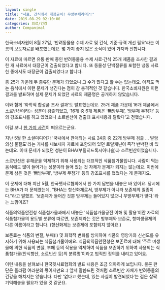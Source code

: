 ```yaml
---
layout: single
title: "사료, 간식에서 대장균이? 무방부제라며?!"
date: 2019-08-29 02:10:00
categories: 의료/건강
author: Companimal
---
```


한국소비자원이 8월 27일, '반려동물용 수제 사료 및 간식, 기준·규격 개선 필요’라는 이름의 보도자료를 배포했는데요. 몇 가지 좋지 않은 소식이 있어 가져와 전합니다.

이 자료에 따르면 유통·판매 중인 반려동물용 수제 사료·간식 25개 제품을 조사한 결과 한 개 사료에서 대장균이 검출되었다고 합니다. 또 동물성 단백질류를 포함한 냉동 사료 한 종에서도 대장균이 검출되었다고 합니다.

총 25개 가운데 두 종류만 문제가 되었으니 그 수가 많다고 할 수는 없는데요. 아직도 먹는 음식에서 이런 문제가 생긴다는 점이 참 충격적인 것 같습니다. 한국소비자원은 이런 결과를 발표하며 실제 문제가 되었던 사료의 제품명은 공개하지 않았습니다.

이와 함께 '화학적 합성품 조사 결과’도 발표했는데요. 25개 제품 가운데 16개 제품에서 소르빈산이라는 성분이 검출되었고, ’16개 중 6개 제품은 ‘無방부제’, ‘방부제 무첨가’ 등의 강조표시를 하고 있었으나 소르빈산이 검출돼 표시내용과 달랐다’고 전했습니다.

이걸 보니 [한 가지 사건](https://story.holapet.com/24103)이 떠오르는군요.

지난 5월 한 소셜미디어가 '국내에서 판매되는 사료 24종 중 22개 방부제 검출 … 발암의심 물질도'라는 기사를 내보내자 자료에 포함되어 있던 로얄캐닌이 즉각 반박한 바 있는데요. 이때 문제가 되었던 성분이 BHA(부틸히드록시아니솔)과 소르빈산이었습니다.

소르빈산은 유해균을 억제하기 위해 사용되는 대표적인 식품첨가물입니다. 사람이 먹는 음식에도 많이 들어가는 성분이라 들어 있는 것 자체가 문제가 되지는 않는데요. 이번에 문제 삼은 것은 ‘無방부제’, ‘방부제 무첨가’ 등의 강조표시를 했었다는 게 문제지요.

이 문제에 대해 지난 5월, 한국펫사료협회에서 한 가지 답변을 내놓은 바 있어요. 당시에는 BHA가 더 문제였는데, "BHA는 항산화제로서, 방부제가 아니라 보존제의 일종이다."라고 말했죠. '보존제가 들어간 것뿐 방부제는 들어있지 않으니 무방부제가 맞다.'라는 느낌이죠?

식품의약품안전청 식품첨가물과에서 내놓은 '식품첨가물공전 이해 및 활용’이란 자료의 식품첨가물의 용도별 분류에 따르면, 보존제라는 것은 방부제와 보존료, 항미생물제의 다른 이름이라고 합니다. (항산화제는 보존제에 포함되지 않아요.)

보존료는 식품의 변질, 부패(!) 및 화학적 변화를 방지하여 식품의 영양가와 신선도를 유지하기 위해 사용되는 식품첨가물이에요. 식품의약품안전청은 보존료에 대해 '주로 미생물에 의한 식품의 변질, 부패 등의 작용을 억제하여 식품을 보존하기 위하여 사용되는 식품첨가물(안식향산, 소르빈산 등)의 분류명’이라고 법적인 정의를 내리고 있어요.

이런 내용을 살펴보니 한국펫사료협회의 발표 내용은 조금 의아하게 보입니다. 물론 판단은 올라팸 여러분의 몫이지만요 :) 앞서 말씀드린 것처럼 소르빈산 자체가 반려동물의 건강을 해치지는 않습니다. 다만 '없다고 했는데, 있는 사실이 발견되었다’는 점은 살짝 기억해놓을 필요가 있을 것 같군요.
